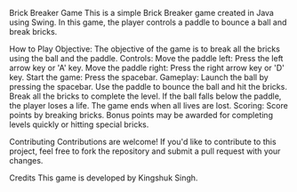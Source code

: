 Brick Breaker Game
This is a simple Brick Breaker game created in Java using Swing. In this game, the player controls a paddle to bounce a ball and break bricks.

How to Play
Objective: The objective of the game is to break all the bricks using the ball and the paddle.
Controls:
Move the paddle left: Press the left arrow key or 'A' key.
Move the paddle right: Press the right arrow key or 'D' key.
Start the game: Press the spacebar.
Gameplay:
Launch the ball by pressing the spacebar.
Use the paddle to bounce the ball and hit the bricks.
Break all the bricks to complete the level.
If the ball falls below the paddle, the player loses a life. The game ends when all lives are lost.
Scoring:
Score points by breaking bricks.
Bonus points may be awarded for completing levels quickly or hitting special bricks.


Contributing
Contributions are welcome! If you'd like to contribute to this project, feel free to fork the repository and submit a pull request with your changes.

Credits
This game is developed by Kingshuk Singh.
